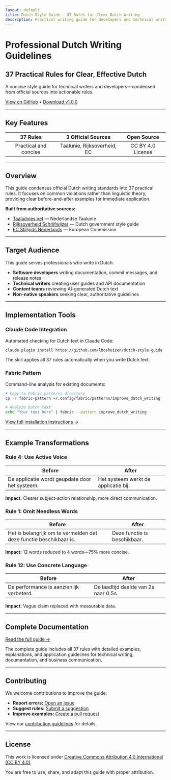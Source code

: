 ```yaml
---
layout: default
title: Dutch Style Guide - 37 Rules for Clear Dutch Writing
description: Practical writing guide for developers and technical writers. Includes Claude Code skill and Fabric pattern.
---
```


# Professional Dutch Writing Guidelines

## 37 Practical Rules for Clear, Effective Dutch

A concise style guide for technical writers and developers—condensed from official sources into actionable rules.

[View on GitHub](https://github.com/lboshuizen/dutch-style-guide) • [Download v1.0.0](https://github.com/lboshuizen/dutch-style-guide/releases/tag/v1.0.0)

---

## Key Features

| **37 Rules** | **3 Official Sources** | **Open Source** |
|:---:|:---:|:---:|
| Practical and concise | Taalunie, Rijksoverheid, EC | CC BY 4.0 License |

---

## Overview

This guide condenses official Dutch writing standards into 37 practical rules. It focuses on common violations rather than linguistic theory, providing clear before-and-after examples for immediate application.

**Built from authoritative sources:**
- [Taaladvies.net](https://taaladvies.net) — Nederlandse Taalunie
- [Rijksoverheid Schrijfwijzer](https://www.rijksoverheid.nl/onderwerpen/rijksoverheidstijl) — Dutch government style guide
- [EC Stijlgids Nederlands](https://commission.europa.eu/system/files/2023-10/Stijlgids-DGT-NL.pdf) — European Commission

---

## Target Audience

This guide serves professionals who write in Dutch:

- **Software developers** writing documentation, commit messages, and release notes
- **Technical writers** creating user guides and API documentation
- **Content teams** reviewing AI-generated Dutch text
- **Non-native speakers** seeking clear, authoritative guidelines

---

## Implementation Tools

### Claude Code Integration

Automated checking for Dutch text in Claude Code:

```bash
claude plugin install https://github.com/lboshuizen/dutch-style-guide
```

The skill applies all 37 rules automatically when you write Dutch text.

### Fabric Pattern

Command-line analysis for existing documents:

```bash
# Copy to Fabric patterns directory
cp -r fabric-pattern ~/.config/fabric/patterns/improve_dutch_writing

# Analyze Dutch text
echo "Your text here" | fabric --pattern improve_dutch_writing
```

[View full installation instructions →](https://github.com/lboshuizen/dutch-style-guide/tree/main/fabric-pattern)

---

## Example Transformations

### Rule 4: Use Active Voice

| Before | After |
|--------|-------|
| De applicatie wordt geupdate door het systeem. | Het systeem werkt de applicatie bij. |

**Impact:** Clearer subject-action relationship, more direct communication.

### Rule 1: Omit Needless Words

| Before | After |
|--------|-------|
| Het is belangrijk om te vermelden dat deze functie beschikbaar is. | Deze functie is beschikbaar. |

**Impact:** 12 words reduced to 4 words—75% more concise.

### Rule 12: Use Concrete Language

| Before | After |
|--------|-------|
| De performance is aanzienlijk verbeterd. | De laadtijd daalde van 2s naar 0.5s. |

**Impact:** Vague claim replaced with measurable data.

---

## Complete Documentation

[Read the full guide →](https://github.com/lboshuizen/dutch-style-guide/blob/main/dutch-style-guide.md)

The complete guide includes all 37 rules with detailed examples, explanations, and application guidelines for technical writing, documentation, and business communication.

---

## Contributing

We welcome contributions to improve the guide:

- **Report errors:** [Open an issue](https://github.com/lboshuizen/dutch-style-guide/issues/new?template=bug_report.yml)
- **Suggest rules:** [Submit a suggestion](https://github.com/lboshuizen/dutch-style-guide/issues/new?template=rule_suggestion.yml)
- **Improve examples:** [Create a pull request](https://github.com/lboshuizen/dutch-style-guide/pulls)

View our [contribution guidelines](https://github.com/lboshuizen/dutch-style-guide/blob/main/CONTRIBUTING.md) for details.

---

## License

This work is licensed under [Creative Commons Attribution 4.0 International (CC BY 4.0)](https://creativecommons.org/licenses/by/4.0/).

You are free to use, share, and adapt this guide with proper attribution.
